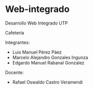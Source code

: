 # Web-integrado
Desarrollo Web Integrado UTP

Cafetería

Integrantes:
- Luis Manuel Pérez Páez
- Marcelo Alejandro Gonzales Ingunza
- Edgardo Manuel Rabanal Gonzalez

Docente:
- Rafael Oswaldo Castro Veramendi
